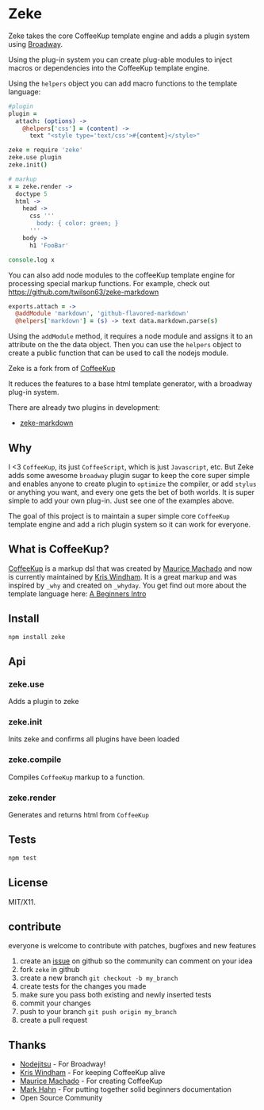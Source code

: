 # Zeke

Zeke takes the core CoffeeKup template engine and adds a plugin system using [Broadway](http://github.com/flatiron/broadway).

Using the plug-in system you can create plug-able modules to inject macros or
dependencies into the CoffeeKup template engine.

Using the `helpers` object you can add macro functions to the template language:

``` coffeescript
#plugin
plugin = 
  attach: (options) ->
    @helpers['css'] = (content) ->
      text "<style type='text/css'>#{content}</style>"

zeke = require 'zeke'
zeke.use plugin
zeke.init()

# markup
x = zeke.render -> 
  doctype 5
  html ->
    head ->
      css '''
        body: { color: green; }
      '''
    body ->
      h1 'FooBar'

console.log x
```

You can also add node modules to the coffeeKup template engine for processing special markup functions.  For example, check out https://github.com/twilson63/zeke-markdown

``` coffeescript
exports.attach = ->
  @addModule 'markdown', 'github-flavored-markdown'
  @helpers['markdown'] = (s) -> text data.markdown.parse(s)
```

Using the `addModule` method, it requires a node module and assigns it to an attribute on the the data object.  Then you can use the `helpers` object to create
a public function that can be used to call the nodejs module.

Zeke is a fork from of [CoffeeKup](https://github.com/mauricemach/coffeekup)

It reduces the features to a base html template generator, with a broadway plug-in system.

There are already two plugins in development:

* [zeke-markdown](https://github.com/twilson63/zeke-markdown)

## Why

I <3 `CoffeeKup`, its just `CoffeeScript`, which is just `Javascript`, etc.  But Zeke adds some awesome `broadway` plugin sugar to keep the core super simple and enables anyone to create plugin to `optimize` the compiler, or add `stylus` or anything you want, and every one gets the bet of both worlds.  It is super simple to add your own plug-in.  Just see one of the examples above.

The goal of this project is to maintain a super simple core `CoffeeKup` template engine and add a rich plugin system so it can work for everyone.

## What is CoffeeKup?

[CoffeeKup](http://coffeekup.org/) is a markup dsl that was created by [Maurice Machado](https://github.com/mauricemach) and now is currently maintained by [Kris Windham](https://github.com/gradus).  It is a great markup and was inspired by `_why` and created on `_whyday`.  You get find out more about the template language here:  [A Beginners Intro](https://github.com/mark-hahn/coffeekup-intro) 

## Install

``` sh
npm install zeke
```
## Api

### zeke.use

Adds a plugin to zeke

### zeke.init

Inits zeke and confirms all plugins have been loaded

### zeke.compile

Compiles `CoffeeKup` markup to a function.

### zeke.render

Generates and returns html from `CoffeeKup`

## Tests

``` sh
npm test
``` 

## License

MIT/X11.

## contribute

everyone is welcome to contribute with patches, bugfixes and new features

1. create an [issue](https://github.com/twilson63/zeke/issues) on github so the community can comment on your idea
2. fork `zeke` in github
3. create a new branch `git checkout -b my_branch`
4. create tests for the changes you made
5. make sure you pass both existing and newly inserted tests
6. commit your changes
7. push to your branch `git push origin my_branch`
8. create a pull request

## Thanks

* [Nodejitsu](http://github.com/flatiron/broadway) - For Broadway!
* [Kris Windham](https://github.com/gradus) - For keeping CoffeeKup alive
* [Maurice Machado](https://github.com/mauricemach) - For creating CoffeeKup
* [Mark Hahn](https://github.com/mark-hahn) - For putting together solid beginners documentation
* Open Source Community 